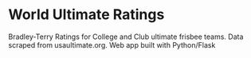 # World Ultimate Ratings

Bradley-Terry Ratings for College and Club ultimate frisbee teams. Data scraped from usaultimate.org. Web app built with Python/Flask

